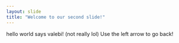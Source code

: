 ```yaml
---
layout: slide
title: "Welcome to our second slide!"
---
```

hello world says valebi! (not really lol)
Use the left arrow to go back!
